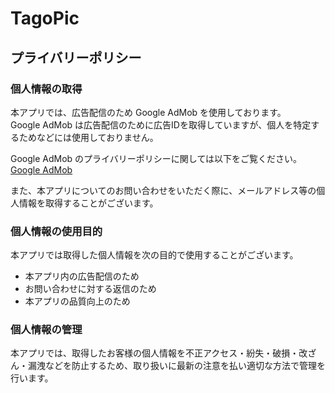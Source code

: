 # TagoPic

## プライバリーポリシー

### **個人情報の取得**

本アプリでは、広告配信のため Google AdMob を使用しております。<br>
Google AdMob は広告配信のために広告IDを取得していますが、個人を特定するためなどには使用しておりません。<br>

Google AdMob のプライバリーポリシーに関しては以下をご覧ください。<br>
[Google AdMob](https://policies.google.com/technologies/ads?hl=ja)<br>

また、本アプリについてのお問い合わせをいただく際に、メールアドレス等の個人情報を取得することがございます。

### **個人情報の使用目的**

本アプリでは取得した個人情報を次の目的で使用することがございます。

- 本アプリ内の広告配信のため
- お問い合わせに対する返信のため
- 本アプリの品質向上のため

### **個人情報の管理**

本アプリでは、取得したお客様の個人情報を不正アクセス・紛失・破損・改ざん・漏洩などを防止するため、取り扱いに最新の注意を払い適切な方法で管理を行います。

